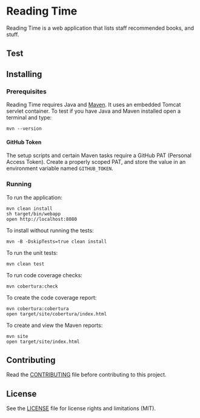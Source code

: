 # Reading Time
Reading Time is a web application that lists staff recommended books, and stuff. 

## Test

## Installing

### Prerequisites
Reading Time requires Java and [Maven](https://maven.apache.org/). It uses an embedded Tomcat servlet container. To test if you have Java and Maven installed open a terminal and type:
```
mvn --version
```
#### GitHub Token
The setup scripts and certain Maven tasks require a GitHub PAT (Personal Access Token).  Create a properly scoped PAT, and store the value in an environment variable named `GITHUB_TOKEN`.  

### Running

To run the application:
```
mvn clean install
sh target/bin/webapp
open http://localhost:8080
```

To install without running the tests:
```
mvn -B -DskipTests=true clean install
```
To run the unit tests:
```
mvn clean test
```
To run code coverage checks:
```
mvn cobertura:check
```
To create the code coverage report:
```
mvn cobertura:cobertura
open target/site/cobertura/index.html
```
To create and view the Maven reports:
```
mvn site
open target/site/index.html
```

## Contributing
Read the [CONTRIBUTING](.github/CONTRIBUTING.md) file before contributing to this project.

## License
See the [LICENSE](LICENSE.md) file for license rights and limitations (MIT).
